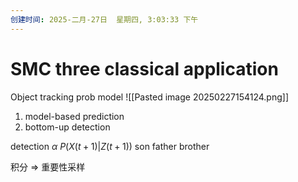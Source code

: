```yaml
---
创建时间: 2025-二月-27日  星期四, 3:03:33 下午
---
```


# SMC three classical application

Object tracking 
prob model 
![[Pasted image 20250227154124.png]]


1. model-based prediction
2. bottom-up detection

detection $\alpha$   $P(X(t+1)|Z(t+1))$
son
father
brother



积分 $\Longrightarrow$ 重要性采样
